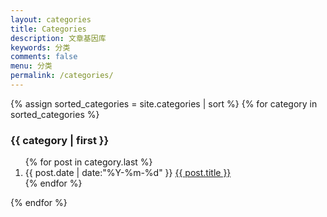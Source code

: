 ```yaml
---
layout: categories
title: Categories
description: 文章基因库
keywords: 分类
comments: false
menu: 分类
permalink: /categories/
---
```


<section class="container posts-content">
{% assign sorted_categories = site.categories | sort %}
{% for category in sorted_categories %}
<h3 id="{{ category[0] }}">{{ category | first }}</h3>
<ol class="posts-list">
{% for post in category.last %}
<li class="posts-list-item">
<span class="posts-list-meta">{{ post.date | date:"%Y-%m-%d" }}</span>
<a class="posts-list-name" href="{{ site.url }}{{ post.url }}">{{ post.title }}</a>
</li>
{% endfor %}
</ol>
{% endfor %}
</section>
<!-- /section.content -->

